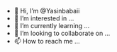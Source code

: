 - 👋 Hi, I’m @Yasinbabaii
- 👀 I’m interested in ...
- 🌱 I’m currently learning ...
- 💞️ I’m looking to collaborate on ...
- 📫 How to reach me ...
<!---
Yasinbabaii/Yasinbabaii is a ✨ special ✨ repository because its `README.md` (this file) appears on your GitHub profile.
You can click the Preview link to take a look at your changes.
--->
